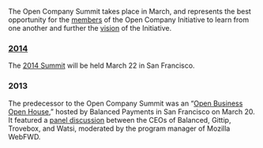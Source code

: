 The Open Company Summit takes place in March, and represents the best
opportunity for the [members](/directory/) of the Open Company Initiative to
learn from one another and further the [vision](/about/) of the Initiative.


### [2014](2014)

The [2014 Summit](2014) will be held March 22 in San Francisco.


### 2013

The predecessor to the Open Company Summit was an &ldquo;[Open Business Open
House](http://blog.balancedpayments.com/open-business-open-house/),&rdquo;
hosted by Balanced Payments in San Francisco on March 20. It featured a [panel
discussion](http://diane.bz/being-open-about-being-open) between the CEOs of
Balanced, Gittip, Trovebox, and Watsi, moderated by the program manager of
Mozilla WebFWD.

